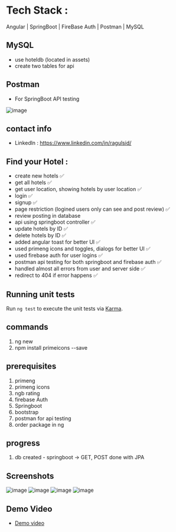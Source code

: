 # Tech Stack :
Angular | SpringBoot | FireBase Auth | Postman | MySQL

## MySQL
- use hoteldb (located in assets)
- create two tables for api

## Postman
- For SpringBoot API testing

![image](https://user-images.githubusercontent.com/56901958/228746297-39967fdd-fdbe-49f5-8e7f-7e5baafe5679.png)


## contact info
- Linkedln : https://www.linkedin.com/in/ragulsid/

## Find your Hotel :
- create new hotels ✅
- get all hotels ✅
- get user location, showing hotels by user location ✅
- login ✅
- signup ✅
- page restriction (logined users only can see and post review) ✅
- review posting in database
- api using springboot controller ✅
- update hotels by ID ✅
- delete hotels by ID ✅
- added angular toast for better UI ✅
- used primeng icons and toggles, dialogs for better UI ✅
- used firebase auth for user logins ✅
- postman api testing for both springboot and firebase auth ✅
- handled almost all errors from user and server side ✅
- redirect to 404 if error happens ✅

## Running unit tests
Run `ng test` to execute the unit tests via [Karma](https://karma-runner.github.io).

## commands
1. ng new <project-name>
2. npm install primeicons --save
  
## prerequisites

1. primeng
2. primeng icons
3. ngb rating
4. firebase Auth
5. Springboot
6. bootstrap
5. postman for api testing
6. order package in ng

## progress
1. db created - springboot -> GET, POST done with JPA

## Screenshots
![image](https://user-images.githubusercontent.com/56901958/228737094-f17a80a8-7663-471e-bdc7-3062f62d954b.png)
![image](https://user-images.githubusercontent.com/56901958/228737284-96b43f02-da78-402d-8244-cadf54e1966a.png)
![image](https://user-images.githubusercontent.com/56901958/228737355-89232fb9-4fbf-444a-9088-33416eb6d103.png)
![image](https://user-images.githubusercontent.com/56901958/228737418-c46b3900-66a5-4a60-b974-5d3e290cc320.png)
  
## Demo Video
- [Demo video](https://youtu.be/nLVQVl1SfVk)
